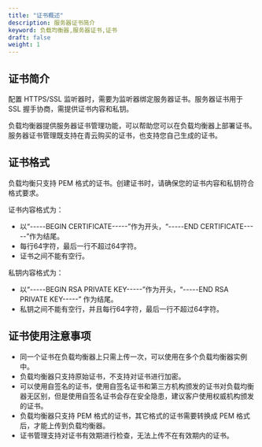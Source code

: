 ```yaml
---
title: "证书概述"
description: 服务器证书简介
keyword: 负载均衡器,服务器证书,证书
draft: false
weight: 1
---
```


## 证书简介

配置 HTTPS/SSL 监听器时，需要为监听器绑定服务器证书。服务器证书用于 SSL 握手协商，需提供证书内容和私钥。

负载均衡器提供服务器证书管理功能，可以帮助您可以在负载均衡器上部署证书。服务器证书管理既支持在青云购买的证书，也支持您自己生成的证书。

## 证书格式

负载均衡只支持 PEM 格式的证书。创建证书时，请确保您的证书内容和私钥符合格式要求。

证书内容格式为：

- 以“-----BEGIN CERTIFICATE-----”作为开头，“-----END CERTIFICATE-----”作为结尾。
- 每行64字符，最后一行不超过64字符。
- 证书之间不能有空行。

私钥内容格式为：

- 以“-----BEGIN RSA PRIVATE KEY-----”作为开头，“-----END RSA PRIVATE KEY-----” 作为结尾。
- 私钥之间不能有空行，并且每行64字符，最后一行不超过64字符。

## 证书使用注意事项

- 同一个证书在负载均衡器上只需上传一次，可以使用在多个负载均衡器实例中。
- 负载均衡器只支持原始证书，不支持对证书进行加密。
- 可以使用自签名的证书，使用自签名证书和第三方机构颁发的证书对负载均衡器无区别，但是使用自签名证书会存在安全隐患，建议客户使用权威机构颁发的证书。
- 负载均衡器只支持 PEM 格式的证书，其它格式的证书需要转换成 PEM 格式后，才能上传到负载均衡器。
- 证书管理支持对证书有效期进行检查，无法上传不在有效期内的证书。



